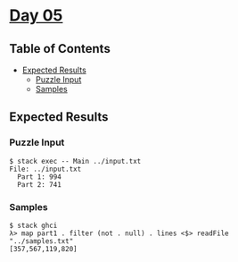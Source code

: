 # [Day 05](https://adventofcode.com/2020/day/5)

## Table of Contents

- [Expected Results](#expected-results)
  - [Puzzle Input](#puzzle-input)
  - [Samples](#samples)

## Expected Results

### Puzzle Input

```console
$ stack exec -- Main ../input.txt
File: ../input.txt
  Part 1: 994
  Part 2: 741
```

### Samples

```console
$ stack ghci
λ> map part1 . filter (not . null) . lines <$> readFile "../samples.txt"
[357,567,119,820]
```
